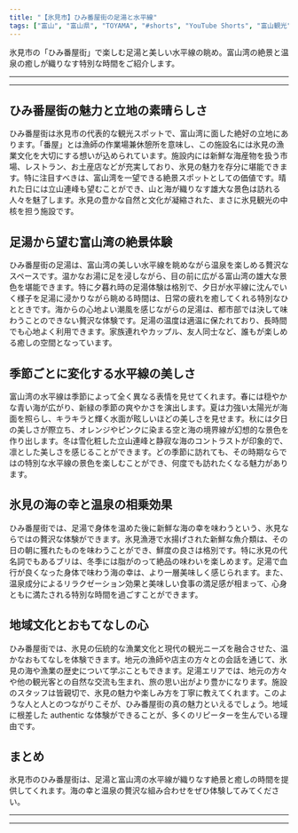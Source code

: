 ```yaml
---
title: "【氷見市】ひみ番屋街の足湯と水平線"
tags: ["富山", "富山県", "TOYAMA", "#shorts", "YouTube Shorts", "富山観光", "富山旅行", "北陸観光", "氷見市", "県西部", "富山県の観光スポット", "富山県でおすすめの場所", "富山県の見どころ"]
---
```


氷見市の「ひみ番屋街」で楽しむ足湯と美しい水平線の眺め。富山湾の絶景と温泉の癒しが織りなす特別な時間をご紹介します。

---

<!-- 🎥 YouTube動画埋め込み -->
<!-- No YouTube URL provided -->

---

## ひみ番屋街の魅力と立地の素晴らしさ

ひみ番屋街は氷見市の代表的な観光スポットで、富山湾に面した絶好の立地にあります。「番屋」とは漁師の作業場兼休憩所を意味し、この施設名には氷見の漁業文化を大切にする想いが込められています。施設内には新鮮な海産物を扱う市場、レストラン、お土産店などが充実しており、氷見の魅力を存分に堪能できます。特に注目すべきは、富山湾を一望できる絶景スポットとしての価値です。晴れた日には立山連峰も望むことができ、山と海が織りなす雄大な景色は訪れる人々を魅了します。氷見の豊かな自然と文化が凝縮された、まさに氷見観光の中核を担う施設です。

## 足湯から望む富山湾の絶景体験

ひみ番屋街の足湯は、富山湾の美しい水平線を眺めながら温泉を楽しめる贅沢なスペースです。温かなお湯に足を浸しながら、目の前に広がる富山湾の雄大な景色を堪能できます。特に夕暮れ時の足湯体験は格別で、夕日が水平線に沈んでいく様子を足湯に浸かりながら眺める時間は、日常の疲れを癒してくれる特別なひとときです。海からの心地よい潮風を感じながらの足湯は、都市部では決して味わうことのできない贅沢な体験です。足湯の温度は適温に保たれており、長時間でも心地よく利用できます。家族連れやカップル、友人同士など、誰もが楽しめる癒しの空間となっています。

## 季節ごとに変化する水平線の美しさ

富山湾の水平線は季節によって全く異なる表情を見せてくれます。春には穏やかな青い海が広がり、新緑の季節の爽やかさを演出します。夏は力強い太陽光が海面を照らし、キラキラと輝く水面が眩しいほどの美しさを見せます。秋には夕日の美しさが際立ち、オレンジやピンクに染まる空と海の境界線が幻想的な景色を作り出します。冬は雪化粧した立山連峰と静寂な海のコントラストが印象的で、凛とした美しさを感じることができます。どの季節に訪れても、その時期ならではの特別な水平線の景色を楽しむことができ、何度でも訪れたくなる魅力があります。

## 氷見の海の幸と温泉の相乗効果

ひみ番屋街では、足湯で身体を温めた後に新鮮な海の幸を味わうという、氷見ならではの贅沢な体験ができます。氷見漁港で水揚げされた新鮮な魚介類は、その日の朝に獲れたものを味わうことができ、鮮度の良さは格別です。特に氷見の代名詞でもあるブリは、冬季には脂がのって絶品の味わいを楽しめます。足湯で血行が良くなった身体で味わう海の幸は、より一層美味しく感じられます。また、温泉成分によるリラクゼーション効果と美味しい食事の満足感が相まって、心身ともに満たされる特別な時間を過ごすことができます。

## 地域文化とおもてなしの心

ひみ番屋街では、氷見の伝統的な漁業文化と現代の観光ニーズを融合させた、温かなおもてなしを体験できます。地元の漁師や店主の方々との会話を通じて、氷見の海や漁業の歴史について学ぶこともできます。足湯エリアでは、地元の方々や他の観光客との自然な交流も生まれ、旅の思い出がより豊かになります。施設のスタッフは皆親切で、氷見の魅力や楽しみ方を丁寧に教えてくれます。このような人と人とのつながりこそが、ひみ番屋街の真の魅力といえるでしょう。地域に根差した authentic な体験ができることが、多くのリピーターを生んでいる理由です。

## まとめ

氷見市のひみ番屋街は、足湯と富山湾の水平線が織りなす絶景と癒しの時間を提供してくれます。海の幸と温泉の贅沢な組み合わせをぜひ体験してみてください。

---

<!-- 🗺 Googleマップ（自動表示: page.tsxで地域名から自動生成） -->

<!-- 📍 宿泊リンク（自動表示: page.tsxで地域別リンクを自動生成）
     - タイトルから地域名を抽出
     - JTB / 楽天トラベル / じゃらん / 一休.com 対応
     - 環境変数でプロバイダー切替可能
-->

<!-- 📚 関連記事（自動表示: page.tsxで同カテゴリから2件自動選択） -->

<!-- 🏷️ タグ（自動表示: page.tsxで記事最下部に自動配置） -->

---

<!--
【記事文字数ルール】
- 基本文字数: 最低1000文字以上
- 推奨文字数: 1000〜1500文字（スマホ読みやすさ最優先）
- 上限なし: 情報量的に必要な場合は1500文字や2000文字を超えても良い
- 判断基準: 読者にとって価値ある情報を過不足なく提供できる文字数

【記事構成の最終形】
1. タイトル・動画・本文
2. まとめ
3. Googleマップ（見出しなし、マップのみ自動表示）
4. **宿泊リンク（地域別自動生成）** ← 2025年10月7日追加
5. 関連記事（H3、同カテゴリから2件自動選択）
6. タグ（記事最下部に自動表示）
7. ナビゲーションボタン

【宿泊リンクシステム仕様】
- タイトルから地域名を自動抽出（【〇〇市】形式優先）
- 北陸地方地域辞書: 富山/石川/福井の主要都市対応
- 対応プロバイダー: JTB（既定）/ 楽天トラベル / じゃらん / 一休.com
- 環境変数で切替: NEXT_PUBLIC_DEFAULT_TRAVEL_PROVIDER
- URLテンプレート: 地域名自動エンコード + アフィリエイトID挿入
- 配置位置: Googleマップ直後、関連記事より前

【自動生成セクション】
※以下はpage.tsxで自動生成されるため、記事本文には含めない
- Googleマップ: タイトル【】内の地域名から生成
- 宿泊リンク: 地域名抽出 → Deeplink生成 → スタイル適用
- 関連記事: 同カテゴリから2件を自動選択・リンク化
- タグ: 記事データから最下部に自動配置

【削除済みセクション】
※アクセス方法・周辺情報・公式リンクセクションは不要（2025年10月5日削除）

【AdSense・アフィリエイト】
- Google AdSense: 全ページ自動読み込み（layout.tsx）
- アフィリエイトスクリプト: AffilScript（layout.tsx）
- data-affil属性での動的リンク変換機能あり（現在は宿泊リンクで代替）

【最終更新】2025年10月7日 - 地域別宿泊リンク自動生成システム実装
-->
